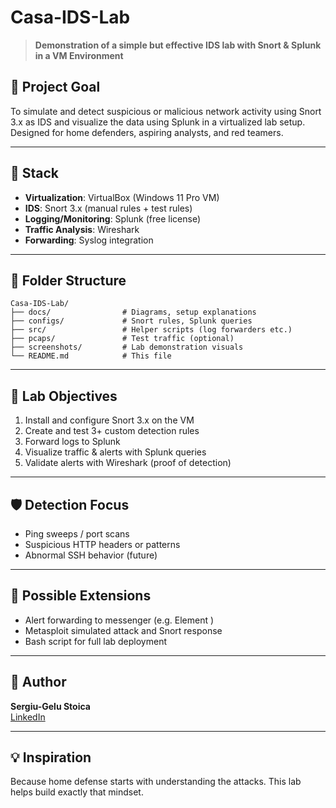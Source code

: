 # Casa-IDS-Lab


> **Demonstration of a simple but effective IDS lab with Snort & Splunk in a VM Environment**

## 🧠 Project Goal
To simulate and detect suspicious or malicious network activity using Snort 3.x as IDS and visualize the data using Splunk in a virtualized lab setup. Designed for home defenders, aspiring analysts, and red teamers.

---

## 🧰 Stack
- **Virtualization**: VirtualBox (Windows 11 Pro VM)
- **IDS**: Snort 3.x (manual rules + test rules)
- **Logging/Monitoring**: Splunk (free license)
- **Traffic Analysis**: Wireshark
- **Forwarding**: Syslog integration

---

## 📁 Folder Structure
```
Casa-IDS-Lab/
├── docs/                # Diagrams, setup explanations
├── configs/             # Snort rules, Splunk queries
├── src/                 # Helper scripts (log forwarders etc.)
├── pcaps/               # Test traffic (optional)
├── screenshots/         # Lab demonstration visuals
└── README.md            # This file
```

---

## 🚀 Lab Objectives
1. Install and configure Snort 3.x on the VM
2. Create and test 3+ custom detection rules
3. Forward logs to Splunk
4. Visualize traffic & alerts with Splunk queries
5. Validate alerts with Wireshark (proof of detection)

---

## 🛡️ Detection Focus
- Ping sweeps / port scans
- Suspicious HTTP headers or patterns
- Abnormal SSH behavior (future)

---

## 🔧 Possible Extensions
- Alert forwarding to messenger (e.g. Element )
- Metasploit simulated attack and Snort response
- Bash script for full lab deployment

---

## 📌 Author
**Sergiu-Gelu Stoica**  
[LinkedIn](https://linkedin.com/in/sergiu-gelu-stoica-it)

---

## 💡 Inspiration
Because home defense starts with understanding the attacks. This lab helps build exactly that mindset.
